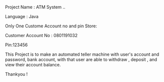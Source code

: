 Project Name : ATM System ..

Language : Java

Only One Custome Account no and pin Store:

Customer Account No : 0801191032

Pin:123456

This Project is to make an automated teller machine with user's account and password, bank account, with that user are able to withdraw , deposit , and view their account balance.

Thankyou !
